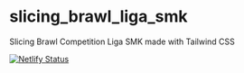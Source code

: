 # slicing_brawl_liga_smk
Slicing Brawl Competition Liga SMK made with Tailwind CSS

[![Netlify Status](https://api.netlify.com/api/v1/badges/42927eb7-03d3-4f3b-9b29-819e028996e7/deploy-status)](https://app.netlify.com/sites/ahsan-liga-smk/deploys)
